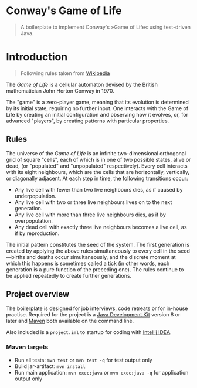 # Conway's Game of Life
> A boilerplate to implement Conway's »Game of Life« using test-driven Java.

# Introduction
> Following rules taken from [Wikipedia](https://en.wikipedia.org/wiki/Conway%27s_Game_of_Life)

The *Game of Life* is a cellular automaton devised by the British mathematician John Horton Conway in 1970.

The "game" is a zero-player game, meaning that its evolution is determined by its initial state, requiring no further input.
One interacts with the Game of Life by creating an initial configuration and observing how it evolves, or,
for advanced "players", by creating patterns with particular properties.

## Rules

The universe of the *Game of Life* is an infinite two-dimensional orthogonal grid of square "cells", each of which is in one
of two possible states, alive or dead, (or "populated" and "unpopulated" respectively). Every cell interacts with its
eight neighbours, which are the cells that are horizontally, vertically, or diagonally adjacent. At each step in time,
the following transitions occur:

- Any live cell with fewer than two live neighbours dies, as if caused by underpopulation.
- Any live cell with two or three live neighbours lives on to the next generation.
- Any live cell with more than three live neighbours dies, as if by overpopulation.
- Any dead cell with exactly three live neighbours becomes a live cell, as if by reproduction.

The initial pattern constitutes the seed of the system. The first generation is created by applying the above rules
simultaneously to every cell in the seed—births and deaths occur simultaneously, and the discrete moment at which
this happens is sometimes called a tick (in other words, each generation is a pure function of the preceding one).
The rules continue to be applied repeatedly to create further generations.

## Project overview

The boilerplate is designed for job interviews, code retreats or for in-house practise. Required for the project
is a [Java Development Kit](http://www.oracle.com/technetwork/java/javase/downloads/jdk8-downloads-2133151.html) version 8 or later and [Maven](https://maven.apache.org/) both available on the command line.

Also included is a `project.iml` to startup for coding with [Intellij IDEA](https://www.jetbrains.com/idea/).

### Maven targets

- Run all tests: `mvn test` or `mvn test -q` for test output only
- Build jar-artifact: `mvn install`
- Run main application: `mvn exec:java` or `mvn exec:java -q` for application output only
